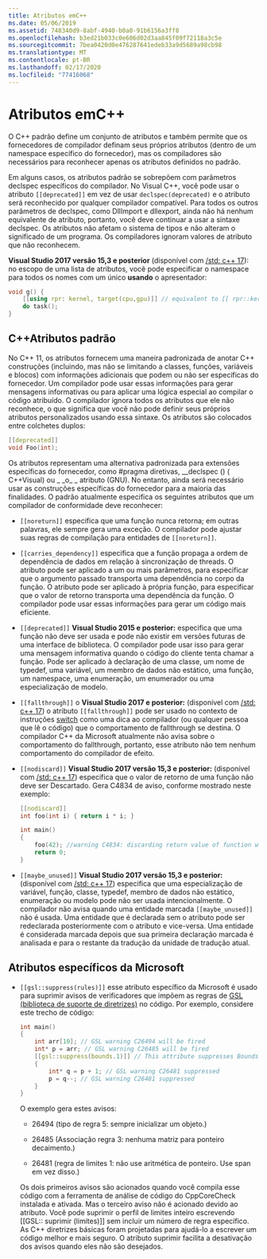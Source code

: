 ```yaml
---
title: Atributos emC++
ms.date: 05/06/2019
ms.assetid: 748340d9-8abf-4940-b0a0-91b6156a3ff8
ms.openlocfilehash: b3ed21b033c0e606d02d3aa845f09f72118a3c5e
ms.sourcegitcommit: 7bea0420d0e476287641edeb33a9d5689a98cb98
ms.translationtype: MT
ms.contentlocale: pt-BR
ms.lasthandoff: 02/17/2020
ms.locfileid: "77416068"
---
```

# <a name="attributes-in-c"></a>Atributos emC++

O C++ padrão define um conjunto de atributos e também permite que os fornecedores de compilador definam seus próprios atributos (dentro de um namespace específico do fornecedor), mas os compiladores são necessários para reconhecer apenas os atributos definidos no padrão.

Em alguns casos, os atributos padrão se sobrepõem com parâmetros declspec específicos do compilador. No Visual C++, você pode usar o atributo `[[deprecated]]` em vez de usar `declspec(deprecated)` e o atributo será reconhecido por qualquer compilador compatível. Para todos os outros parâmetros de declspec, como DllImport e dllexport, ainda não há nenhum equivalente de atributo, portanto, você deve continuar a usar a sintaxe declspec. Os atributos não afetam o sistema de tipos e não alteram o significado de um programa. Os compiladores ignoram valores de atributo que não reconhecem.

**Visual Studio 2017 versão 15,3 e posterior** (disponível com [/std: c++ 17](../build/reference/std-specify-language-standard-version.md)): no escopo de uma lista de atributos, você pode especificar o namespace para todos os nomes com um único **usando** o apresentador:

```cpp
void g() {
    [[using rpr: kernel, target(cpu,gpu)]] // equivalent to [[ rpr::kernel, rpr::target(cpu,gpu) ]]
    do task();
}
```

## <a name="c-standard-attributes"></a>C++Atributos padrão

No C++ 11, os atributos fornecem uma maneira padronizada de anotar C++ construções (incluindo, mas não se limitando a classes, funções, variáveis e blocos) com informações adicionais que podem ou não ser específicas do fornecedor. Um compilador pode usar essas informações para gerar mensagens informativas ou para aplicar uma lógica especial ao compilar o código atribuído. O compilador ignora todos os atributos que ele não reconhece, o que significa que você não pode definir seus próprios atributos personalizados usando essa sintaxe. Os atributos são colocados entre colchetes duplos:

```cpp
[[deprecated]]
void Foo(int);
```

Os atributos representam uma alternativa padronizada para extensões específicas do fornecedor, como #pragma diretivas, __declspec () ( C++Visual) ou &#95; &#95;o&#95; &#95; atributo (GNU). No entanto, ainda será necessário usar as construções específicas do fornecedor para a maioria das finalidades. O padrão atualmente especifica os seguintes atributos que um compilador de conformidade deve reconhecer:

- `[[noreturn]]` especifica que uma função nunca retorna; em outras palavras, ele sempre gera uma exceção. O compilador pode ajustar suas regras de compilação para entidades de `[[noreturn]]`.

- `[[carries_dependency]]` especifica que a função propaga a ordem de dependência de dados em relação à sincronização de threads. O atributo pode ser aplicado a um ou mais parâmetros, para especificar que o argumento passado transporta uma dependência no corpo da função. O atributo pode ser aplicado à própria função, para especificar que o valor de retorno transporta uma dependência da função. O compilador pode usar essas informações para gerar um código mais eficiente.

- `[[deprecated]]` **Visual Studio 2015 e posterior:** especifica que uma função não deve ser usada e pode não existir em versões futuras de uma interface de biblioteca. O compilador pode usar isso para gerar uma mensagem informativa quando o código do cliente tenta chamar a função. Pode ser aplicado à declaração de uma classe, um nome de typedef, uma variável, um membro de dados não estático, uma função, um namespace, uma enumeração, um enumerador ou uma especialização de modelo.

- `[[fallthrough]]` o **Visual Studio 2017 e posterior:** (disponível com [/std: c++ 17](../build/reference/std-specify-language-standard-version.md)) o atributo `[[fallthrough]]` pode ser usado no contexto de instruções [switch](switch-statement-cpp.md) como uma dica ao compilador (ou qualquer pessoa que lê o código) que o comportamento de fallthrough se destina. O compilador C++ da Microsoft atualmente não avisa sobre o comportamento do fallthrough, portanto, esse atributo não tem nenhum comportamento do compilador de efeito.

- `[[nodiscard]]` **Visual Studio 2017 versão 15,3 e posterior:** (disponível com [/std: c++ 17](../build/reference/std-specify-language-standard-version.md)) especifica que o valor de retorno de uma função não deve ser Descartado. Gera C4834 de aviso, conforme mostrado neste exemplo:

    ```cpp
    [[nodiscard]]
    int foo(int i) { return i * i; }

    int main()
    {
        foo(42); //warning C4834: discarding return value of function with 'nodiscard' attribute
        return 0;
    }
    ```

- `[[maybe_unused]]` **Visual Studio 2017 versão 15,3 e posterior:** (disponível com [/std: c++ 17](../build/reference/std-specify-language-standard-version.md)) especifica que uma especialização de variável, função, classe, typedef, membro de dados não estático, enumeração ou modelo pode não ser usada intencionalmente. O compilador não avisa quando uma entidade marcada `[[maybe_unused]]` não é usada. Uma entidade que é declarada sem o atributo pode ser redeclarada posteriormente com o atributo e vice-versa. Uma entidade é considerada marcada depois que sua primeira declaração marcada é analisada e para o restante da tradução da unidade de tradução atual.

## <a name="microsoft-specific-attributes"></a>Atributos específicos da Microsoft

- `[[gsl::suppress(rules)]]` esse atributo específico da Microsoft é usado para suprimir avisos de verificadores que impõem as regras de [GSL (biblioteca de suporte de diretrizes)](https://github.com/Microsoft/GSL) no código. Por exemplo, considere este trecho de código:

    ```cpp
    int main()
    {
        int arr[10]; // GSL warning C26494 will be fired
        int* p = arr; // GSL warning C26485 will be fired
        [[gsl::suppress(bounds.1)]] // This attribute suppresses Bounds rule #1
        {
            int* q = p + 1; // GSL warning C26481 suppressed
            p = q--; // GSL warning C26481 suppressed
        }
    }
    ```

  O exemplo gera estes avisos:

  - 26494 (tipo de regra 5: sempre inicializar um objeto.)

  - 26485 (Associação regra 3: nenhuma matriz para ponteiro decaimento.)

  - 26481 (regra de limites 1: não use aritmética de ponteiro. Use span em vez disso.)

  Os dois primeiros avisos são acionados quando você compila esse código com a ferramenta de análise de código do CppCoreCheck instalada e ativada. Mas o terceiro aviso não é acionado devido ao atributo. Você pode suprimir o perfil de limites inteiro escrevendo [[GSL:: suprimir (limites)]] sem incluir um número de regra específico. As C++ diretrizes básicas foram projetadas para ajudá-lo a escrever um código melhor e mais seguro. O atributo suprimir facilita a desativação dos avisos quando eles não são desejados.
  